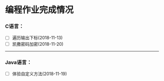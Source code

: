 # 编程作业完成情况

### C语言：
- [ ] 遍历输出下标(2018-11-13)
- [ ] 凯撒密码加密(2018-11-20)

------

### Java语言：
- [ ] 体验自定义方法(2018-11-19)